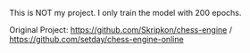 This is NOT my project. I only train the model with 200 epochs.

Original Project: https://github.com/Skripkon/chess-engine / https://github.com/setday/chess-engine-online
